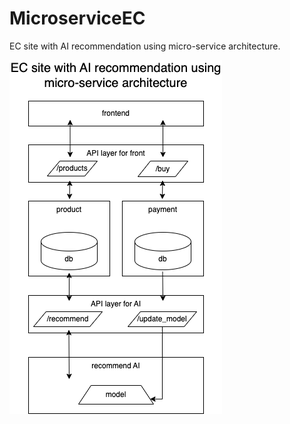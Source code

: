 # MicroserviceEC
EC site with AI recommendation using micro-service architecture.

![](img/architecture.png)
